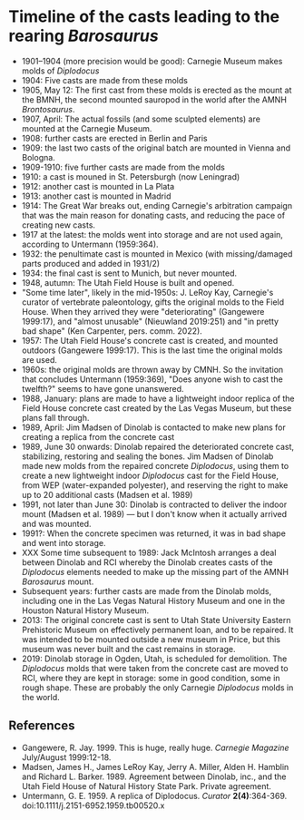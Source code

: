 # Timeline of the casts leading to the rearing _Barosaurus_

* 1901–1904 (more precision would be good): Carnegie Museum makes molds of _Diplodocus_
* 1904: Five casts are made from these molds
* 1905, May 12: The first cast from these molds is erected as the mount at the BMNH, the second mounted sauropod in the world after the AMNH _Brontosaurus_.
* 1907, April: The actual fossils (and some sculpted elements) are mounted at the Carnegie Museum.
* 1908: further casts are erected in Berlin and Paris
* 1909: the last two casts of the original batch are mounted in Vienna and Bologna.
* 1909-1910: five further casts are made from the molds
* 1910: a cast is mouned in St. Petersburgh (now Leningrad)
* 1912: another cast is mounted in La Plata
* 1913: another cast is mounted in Madrid
* 1914: The Great War breaks out, ending Carnegie's arbitration campaign that was the main reason for donating casts, and reducing the pace of creating new casts.
* 1917 at the latest: the molds went into storage and are not used again, according to Untermann (1959:364).
* 1932: the penultimate cast is mounted in Mexico (with missing/damaged parts produced and added in 1931/2)
* 1934: the final cast is sent to Munich, but never mounted.
* 1948, autumn: The Utah Field House is built and opened.
* "Some time later", likely in the mid-1950s: J. LeRoy Kay, Carnegie's curator of vertebrate paleontology, gifts the original molds to the Field House. When they arrived they were "deteriorating" (Gangewere 1999:17), and "almost unusable" (Nieuwland 2019:251) and "in pretty bad shape" (Ken Carpenter, pers. comm. 2022).
* 1957: The Utah Field House's concrete cast is created, and mounted outdoors (Gangewere 1999:17). This is the last time the original molds are used.
* 1960s: the original molds are thrown away by CMNH. So the invitation that concludes Untermann (1959:369), "Does anyone wish to cast the twelfth?" seems to have gone unanswered.
* 1988, January: plans are made to have a lightweight indoor replica of the Field House concrete cast created by the Las Vegas Museum, but these plans fall through.
* 1989, April: Jim Madsen of Dinolab is contacted to make new plans for creating a replica from the concrete cast
* 1989, June 30 onwards: Dinolab repaired the deteriorated concrete cast, stabilizing, restoring and sealing the bones. Jim Madsen of Dinolab made new molds from the repaired concrete _Diplodocus_, using them to create a new lightweight indoor _Diplodocus_ cast for the Field House, from WEP (water-expanded polyester), and reserving the right to make up to 20 additional casts (Madsen et al. 1989)
* 1991, not later than June 30: Dinolab is contracted to deliver the indoor mount (Madsen et al. 1989) — but I don't know when it actually arrived and was mounted.
* 1991?: When the concrete specimen was returned, it was in bad shape and went into storage.
* XXX Some time subsequent to 1989: Jack McIntosh arranges a deal between Dinolab and RCI whereby the Dinolab creates casts of the _Diplodocus_ elements needed to make up the missing part of the AMNH _Barosaurus_ mount.
* Subsequent years: further casts are made from the Dinolab molds, including one in the Las Vegas Natural History Museum and one in the Houston Natural History Museum.
* 2013: The original concrete cast is sent to Utah State University Eastern Prehistoric Museum on effectively permanent loan, and to be repaired. It was intended to be mounted outside a new museum in Price, but this museum was never built and the cast remains in storage.
* 2019: Dinolab storage in Ogden, Utah, is scheduled for demolition. The _Diplodocus_ molds that were taken from the concrete cast are moved to RCI, where they are kept in storage: some in good condition, some in rough shape. These are probably the only Carnegie _Diplodocus_ molds in the world.


## References

* Gangewere, R. Jay. 1999. This is huge, really huge. _Carnegie Magazine_ July/August 1999:12-18.
* Madsen, James H., James LeRoy Kay, Jerry A. Miller, Alden H. Hamblin and Richard L. Barker. 1989. Agreement between Dinolab, inc., and the Utah Field House of Natural History State Park. Private agreement.
* Untermann, G. E. 1959. A replica of Diplodocus. _Curator_ **2(4)**:364-369. doi:10.1111/j.2151-6952.1959.tb00520.x

